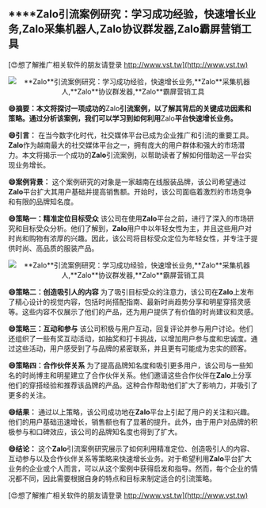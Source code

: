 ## ****Zalo**引流案例研究：学习成功经验，快速增长业务,**Zalo**采集机器人,**Zalo**协议群发器,**Zalo**霸屏营销工具**

[😍想了解推广相关软件的朋友请登录 http://www.vst.tw](http://www.vst.tw)

 <center><img src="https://vst.tw/MP4/tuiguang/png/0.png" alt="**Zalo**引流案例研究：学习成功经验，快速增长业务,**Zalo**采集机器人,**Zalo**协议群发器,**Zalo**霸屏营销工具"></center>

**😄摘要：本文将探讨一项成功的**Zalo**引流案例，以了解其背后的关键成功因素和策略。通过分析该案例，我们可以学习到如何利用**Zalo**平台快速增长业务。**

**😄引言：**
在当今数字化时代，社交媒体平台已成为企业推广和引流的重要工具。**Zalo**作为越南最大的社交媒体平台之一，拥有庞大的用户群体和强大的市场潜力。本文将揭示一个成功的**Zalo**引流案例，以帮助读者了解如何借助这一平台实现业务增长。

**😄案例背景：**
这个案例研究的对象是一家越南在线服装品牌，该公司希望通过**Zalo**平台扩大其用户基础并提高销售额。开始时，该公司面临着激烈的市场竞争和有限的品牌知名度。

**😄策略一：精准定位目标受众**
该公司在使用**Zalo**平台之前，进行了深入的市场研究和目标受众分析。他们了解到，**Zalo**用户中以年轻女性为主，并且这些用户对时尚和购物有浓厚的兴趣。因此，该公司将目标受众定位为年轻女性，并专注于提供时尚、高品质的服装产品。

 <center><img src="https://vst.tw/MP4/tuiguang/png/8.png" alt="**Zalo**引流案例研究：学习成功经验，快速增长业务,**Zalo**采集机器人,**Zalo**协议群发器,**Zalo**霸屏营销工具"></center>

**😄策略二：创造吸引人的内容**
为了吸引目标受众的注意力，该公司在**Zalo**上发布了精心设计的视觉内容，包括时尚搭配指南、最新时尚趋势分享和明星穿搭灵感等。这些内容不仅展示了他们的产品，还为用户提供了有价值的时尚建议和灵感。

**😄策略三：互动和参与**
该公司积极与用户互动，回复评论并参与用户讨论。他们还组织了一些有奖互动活动，如抽奖和打卡挑战，以增加用户参与度和忠诚度。通过这些活动，用户感受到了与品牌的紧密联系，并且更有可能成为忠实的顾客。

**😄策略四：合作伙伴关系**
为了提高品牌知名度和吸引更多用户，该公司与一些知名的时尚博主和明星建立了合作伙伴关系。他们邀请这些合作伙伴在**Zalo**上分享他们的穿搭经验和推荐该品牌的产品。这种合作帮助他们扩大了影响力，并吸引了更多的关注。

**😄结果：**
通过以上策略，该公司成功地在**Zalo**平台上引起了用户的关注和兴趣。他们的用户基础迅速增长，销售额也有了显著的提升。此外，由于用户对品牌的积极参与和口碑效应，该公司的品牌知名度也得到了扩大。

**😄结论：**
这个**Zalo**引流案例研究展示了如何利用精准定位、创造吸引人的内容、互动参与以及合作伙伴关系等策略来快速增长业务。对于希望利用**Zalo**平台扩大业务的企业或个人而言，可以从这个案例中获得启发和指导。然而，每个企业的情况都不同，因此需要根据自身的特点和目标来制定适合的引流策略。

[😍想了解推广相关软件的朋友请登录 http://www.vst.tw](http://www.vst.tw)



